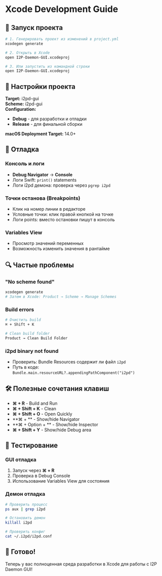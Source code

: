 # Xcode Development Guide

## 🚀 Запуск проекта

```bash
# 1. Генерировать проект из изменений в project.yml
xcodegen generate

# 2. Открыть в Xcode  
open I2P-Daemon-GUI.xcodeproj

# 3. Или запустить из командной строки
open I2P-Daemon-GUI.xcodeproj
```

## 🔧 Настройки проекта

**Target:** i2pd-gui  
**Scheme:** i2pd-gui  
**Configuration:** 
- **Debug** - для разработки и отладки
- **Release** - для финальной сборки

**macOS Deployment Target:** 14.0+

## 📝 Отладка

### Консоль и логи
- **Debug Navigator** → **Console**
- Логи Swift: `print()` statements
- Логи i2pd демона: проверка через `pgrep i2pd`

### Точки останова (Breakpoints)
- Клик на номер линии в редакторе
- Условные точки: клик правой кнопкой на точке
- Логи points: вместо остановки пишут в консоль

### Variables View
- Просмотр значений переменных
- Возможность изменить значения в рантайме

## 🔍 Частые проблемы

### "No scheme found"
```bash
xcodegen generate
# Затем в Xcode: Product → Scheme → Manage Schemes
```

### Build errors
```bash
# Очистить build
⌘ + Shift + K

# Clean build folder
Product → Clean Build Folder
```

### i2pd binary not found
- Проверить: Bundle Resources содержит ли файл `i2pd`
- Путь в коде: `Bundle.main.resourceURL?.appendingPathComponent("i2pd")`

## 🛠️ Полезные сочетания клавиш

- **⌘ + R** - Build and Run
- **⌘ + Shift + K** - Clean
- **⌘ + Shift + O** - Open Quickly  
- **⌘ + ** - Show/hide Navigator
- **⌘ + Option + ** - Show/hide Inspector
- **⌘ + Shift + Y** - Show/hide Debug area

## 📱 Тестирование

### GUI отладка
1. Запуск через **⌘ + R**
2. Проверка в Debug Console
3. Использование Variables View для состояния

### Демон отладка  
```bash
# Проверить процесс
ps aux | grep i2pd

# Остановить демон
killall i2pd

# Проверить конфиг
cat ~/.i2pd/i2pd.conf
```

## 🎯 Готово!

Теперь у вас полноценная среда разработки в Xcode для работы с I2P Daemon GUI!
